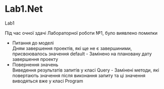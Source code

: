 # Lab1.Net
Lab1

Під час очної здачі Лабораторної роботи №1, було виявлено помилки
+ Питання до моделі  
Дням завершення проектів, які ще не є завершиними, присвоювалось значення default - Замінено на плановану дату завершення проекту
+ Повернення значень  
Виведення результатів запитів у класі Query - Замінені методи, які повертають значення після виконання запиту та ці значення виводяться вже у класі Program
